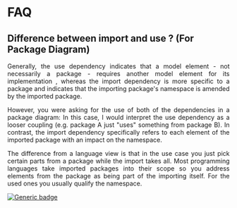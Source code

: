 # FAQ

## Difference between import and use ? (For Package Diagram)

<p style="text-align:justify;"> Generally, the use dependency indicates that a model element - not necessarily a package - requires another model element for its implementation , whereas the import dependency is more specific to a package and indicates that the importing package's namespace is amended by the imported package.</p>

<p style="text-align:justify;">However, you were asking for the use of both of the dependencies in a package diagram: In this case, I would interpret the use dependency as a looser coupling (e.g. package A just "uses" something from package B). In contrast, the import dependency specifically refers to each element of the imported package with an impact on the namespace.</p>

<p style="text-align:justify;">The difference from a language view is that in the use case you just pick certain parts from a package while the import takes all. Most programming languages take imported packages into their scope so you address elements from the package as being part of the importing itself. For the used ones you usually qualify the namespace.</p>

[![Generic badge](https://aleen42.github.io/badges/src/stackoverflow.svg)](https://stackoverflow.com/questions/29744168/whatre-the-differences-between-use-and-import-dependencies)
